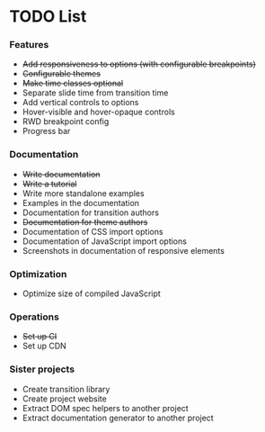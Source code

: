 # TODO List

### Features
 * ~~Add responsiveness to options (with configurable breakpoints)~~
 * ~~Configurable themes~~
 * ~~Make time classes optional~~
 * Separate slide time from transition time
 * Add vertical controls to options
 * Hover-visible and hover-opaque controls
 * RWD breakpoint config
 * Progress bar

### Documentation
 * ~~Write documentation~~
 * ~~Write a tutorial~~
 * Write more standalone examples
 * Examples in the documentation
 * Documentation for transition authors
 * ~~Documentation for theme authors~~
 * Documentation of CSS import options
 * Documentation of JavaScript import options
 * Screenshots in documentation of responsive elements

### Optimization
* Optimize size of compiled JavaScript

### Operations
 * ~~Set up CI~~
 * Set up CDN

### Sister projects
 * Create transition library
 * Create project website
 * Extract DOM spec helpers to another project
 * Extract documentation generator to another project
